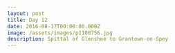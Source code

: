 ```yaml
---
layout: post
title: Day 12
date: 2016-08-17T00:00:00.000Z
image: /assets/images/p1100756.jpg
description: Spittal of Glenshee to Grantown-on-Spey
---
```



